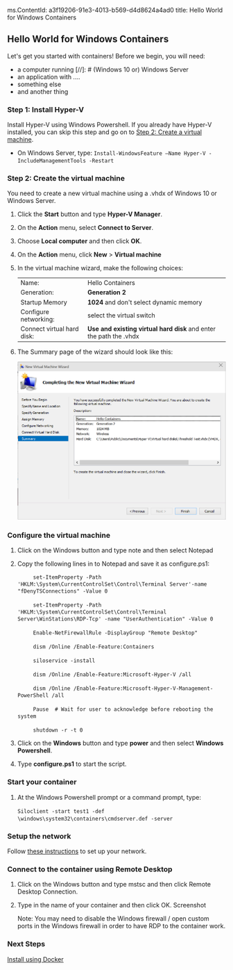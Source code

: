 ms.ContentId: a3f19206-91e3-4013-b569-d4d8624a4ad0 
title: Hello World for Windows Containers

## Hello World for Windows Containers ###

Let's get you started with containers! Before we begin, you will need:

- a computer running [//]: # (Windows 10 or) Windows Server
- an application with ....
- something else
- and another thing 

### Step 1: Install Hyper-V ###
Install Hyper-V using Windows Powershell. If you already have Hyper-V installed, you can skip this step and go on to [Step 2: Create a virtual machine](hello_world.md#Step2:Createthevirtualmachine).
	
<!--  On Windows 10, type: `enable-WindowsOptionalFeature -Online -FeatureName Microsoft-Hyper-V -All` -->
- On Windows Server, type: `Install-WindowsFeature –Name Hyper-V -IncludeManagementTools -Restart`
	
### Step 2: Create the virtual machine ##
You need to create a new virtual machine using a .vhdx of Windows 10 or Windows Server. 

1. Click the **Start** button and type **Hyper-V Manager**.
2. On the **Action** menu, select **Connect to Server**. 
3. Choose **Local computer** and then click **OK**.
4. On the **Action** menu, click **New** > **Virtual machine**
5. In the virtual machine wizard, make the following choices:
	
	<table>
	<tr><td>Name:</td> <td>Hello Containers</td></tr>
	<tr><td>Generation:</td> <td><b>Generation 2</b></td></tr>
	<tr><td>Startup Memory</td> <td><b>1024</b> and don't select dynamic memory</td></tr>
	<tr><td>Configure networking:</td> <td>select the virtual switch</td></tr>
	<tr><td>Connect virtual hard disk:</td> <td><b>Use and existing virtual hard disk</b> and enter the path the .vhdx</td></tr>
	</table>

6. The Summary page of the wizard should look like this:
	
	![](media\create_vm.png)

### Configure the virtual machine ###
1. Click on the Windows button and type note and then select Notepad
2. Copy the following lines in to Notepad and save it as configure.ps1:

	
    		set-ItemProperty -Path 'HKLM:\System\CurrentControlSet\Control\Terminal Server'-name "fDenyTSConnections" -Value 0 
    	
    		set-ItemProperty -Path 'HKLM:\System\CurrentControlSet\Control\Terminal Server\WinStations\RDP-Tcp' -name "UserAuthentication" -Value 0
    	
    		Enable-NetFirewallRule -DisplayGroup "Remote Desktop" 
    	
    		dism /Online /Enable-Feature:Containers 
    	
    		siloservice -install 
    	
    		dism /Online /Enable-Feature:Microsoft-Hyper-V /all 
    	
    		dism /Online /Enable-Feature:Microsoft-Hyper-V-Management-PowerShell /all
    	
    		Pause  # Wait for user to acknowledge before rebooting the system
    	
    		shutdown -r -t 0 
    	
3. Click on the **Windows** button and type **power** and then select **Windows Powershell**. 
4. Type **configure.ps1** to start the script.

### Start your container ###
1. At the Windows Powershell prompt or a command prompt, type:

   `Siloclient -start test1 -def \windows\system32\containers\cmdserver.def -server`

### Setup the network
Follow [these instructions](..\reference\networking.md) to set up your network.

### Connect to the container using Remote Desktop ###
1. Click on the Windows button and type mstsc and then click Remote Desktop Connection. 
2. Type in the name of your container and then click OK. 
 	 Screenshot

	Note: You may need to disable the Windows firewall / open custom ports in the Windows firewall in order to have RDP to the container work.

### Next Steps ###
[Install using Docker](install_using_docker.md)